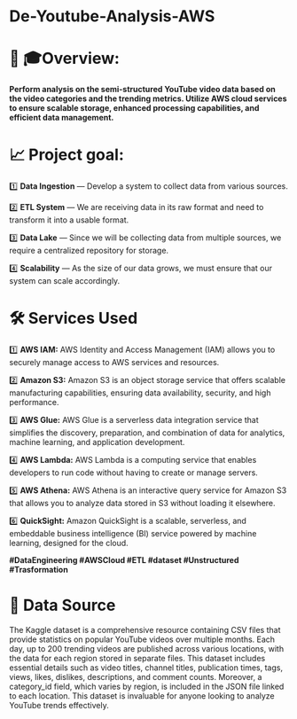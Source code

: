 # De-Youtube-Analysis-AWS   

# 🚀   🎓Overview:

**Perform analysis on the semi-structured YouTube video data based on the video categories and the trending metrics. Utilize AWS cloud services to ensure scalable storage, enhanced processing capabilities, and efficient data management.**



# 📈 Project goal:
1️⃣ **Data Ingestion** — Develop a system to collect data from various sources.

2️⃣ **ETL System** — We are receiving data in its raw format and need to transform it into a usable format.

3️⃣ **Data Lake** — Since we will be collecting data from multiple sources, we require a centralized repository for storage.

4️⃣ **Scalability** — As the size of our data grows, we must ensure that our system can scale accordingly.



 # 🛠️ Services Used 

1️⃣ **AWS IAM:** AWS Identity and Access Management (IAM) allows you to securely manage access to AWS services and resources.

2️⃣  **Amazon S3:** Amazon S3 is an object storage service that offers scalable manufacturing capabilities, ensuring data availability, security, and high performance.

3️⃣ **AWS Glue:** AWS Glue is a serverless data integration service that simplifies the discovery, preparation, and combination of data for analytics, machine learning, and application development.

4️⃣ **AWS Lambda:** AWS Lambda is a computing service that enables developers to run code without having to create or manage servers.

5️⃣ **AWS Athena:** AWS Athena is an interactive query service for Amazon S3 that allows you to analyze data stored in S3 without loading it elsewhere.

6️⃣ **QuickSight:** Amazon QuickSight is a scalable, serverless, and embeddable business intelligence (BI) service powered by machine learning, designed for the cloud.

**#DataEngineering  #AWSCloud #ETL #dataset #Unstructured #Trasformation**



# 🤔 Data Source 

The Kaggle dataset is a comprehensive resource containing CSV files that provide statistics on popular YouTube videos over multiple months. Each day, up to 200 trending videos are published across various locations, with the data for each region stored in separate files. This dataset includes essential details such as video titles, channel titles, publication times, tags, views, likes, dislikes, descriptions, and comment counts. Moreover, a category_id field, which varies by region, is included in the JSON file linked to each location. This dataset is invaluable for anyone looking to analyze YouTube trends effectively.




